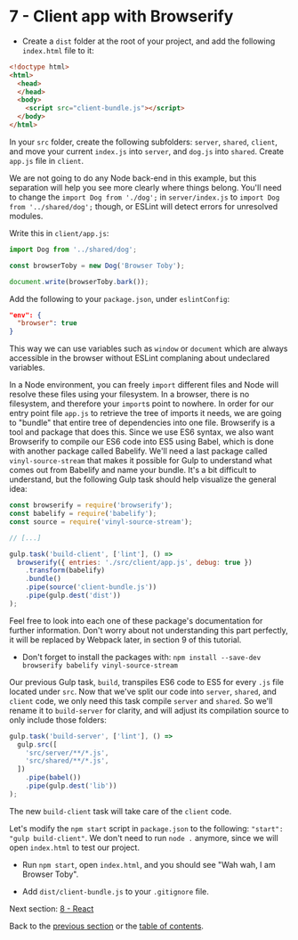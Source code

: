 # 7 - Client app with Browserify

- Create a `dist` folder at the root of your project, and add the following `index.html` file to it:

```html
<!doctype html>
<html>
  <head>
  </head>
  <body>
    <script src="client-bundle.js"></script>
  </body>
</html>
```

In your `src` folder, create the following subfolders: `server`, `shared`, `client`, and move your current `index.js` into `server`, and `dog.js` into `shared`. Create `app.js` file in `client`.

We are not going to do any Node back-end in this example, but this separation will help you see more clearly where things belong. You'll need to change the `import Dog from './dog';` in `server/index.js` to `import Dog from '../shared/dog';` though, or ESLint will detect errors for unresolved modules.

Write this in `client/app.js`:

```javascript
import Dog from '../shared/dog';

const browserToby = new Dog('Browser Toby');

document.write(browserToby.bark());
```

Add the following to your `package.json`, under `eslintConfig`:

```json
"env": {
  "browser": true
}
```
This way we can use variables such as `window` or `document` which are always accessible in the browser without ESLint complaning about undeclared variables.

In a Node environment, you can freely `import` different files and Node will resolve these files using your filesystem. In a browser, there is no filesystem, and therefore your `import`s point to nowhere. In order for our entry point file `app.js` to retrieve the tree of imports it needs, we are going to "bundle" that entire tree of dependencies into one file. Browserify is a tool and package that does this. Since we use ES6 syntax, we also want Browserify to compile our ES6 code into ES5 using Babel, which is done with another package called Babelify. We'll need a last package called `vinyl-source-stream` that makes it possible for Gulp to understand what comes out from Babelify and name your bundle. It's a bit difficult to understand, but the following Gulp task should help visualize the general idea:

```javascript
const browserify = require('browserify');
const babelify = require('babelify');
const source = require('vinyl-source-stream');

// [...]

gulp.task('build-client', ['lint'], () =>
  browserify({ entries: './src/client/app.js', debug: true })
    .transform(babelify)
    .bundle()
    .pipe(source('client-bundle.js'))
    .pipe(gulp.dest('dist'))
);
```
Feel free to look into each one of these package's documentation for further information. Don't worry about not understanding this part perfectly, it will be replaced by Webpack later, in section 9 of this tutorial.

- Don't forget to install the packages with: `npm install --save-dev browserify babelify vinyl-source-stream`

Our previous Gulp task, `build`, transpiles ES6 code to ES5 for every `.js` file located under `src`. Now that we've split our code into `server`, `shared`, and `client` code, we only need this task compile `server` and `shared`. So we'll rename it to `build-server` for clarity, and will adjust its compilation source to only include those folders:
```javascript
gulp.task('build-server', ['lint'], () =>
  gulp.src([
    'src/server/**/*.js',
    'src/shared/**/*.js',
  ])
    .pipe(babel())
    .pipe(gulp.dest('lib'))
);
```

The new `build-client` task will take care of the `client` code.

Let's modify the `npm start` script in `package.json` to the following: `"start": "gulp build-client"`. We don't need to run `node .` anymore, since we will open `index.html` to test our project.

- Run `npm start`, open `index.html`, and you should see "Wah wah, I am Browser Toby".

- Add `dist/client-bundle.js` to your `.gitignore` file.


Next section: [8 - React](/8-react)

Back to the [previous section](/6-eslint) or the [table of contents](https://github.com/verekia/modern-js-stack-training).

